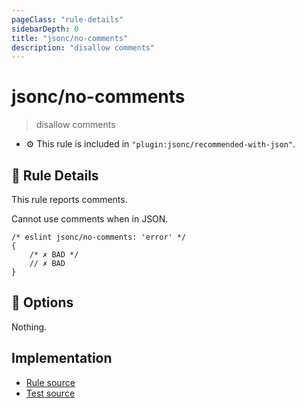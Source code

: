 ```yaml
---
pageClass: "rule-details"
sidebarDepth: 0
title: "jsonc/no-comments"
description: "disallow comments"
---
```

# jsonc/no-comments

> disallow comments

- :gear: This rule is included in `"plugin:jsonc/recommended-with-json"`.

## :book: Rule Details

This rule reports comments.

Cannot use comments when in JSON.

<eslint-code-block>

```json5
/* eslint jsonc/no-comments: 'error' */
{
    /* ✗ BAD */
    // ✗ BAD
}
```

</eslint-code-block>

## :wrench: Options

Nothing.

## Implementation

- [Rule source](https://github.com/ota-meshi/eslint-plugin-jsonc/blob/master/lib/rules/no-comments.ts)
- [Test source](https://github.com/ota-meshi/eslint-plugin-jsonc/blob/master/tests/lib/rules/no-comments.js)
